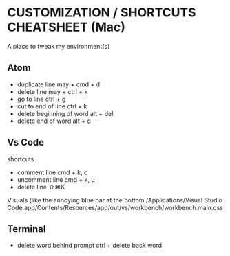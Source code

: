 # CUSTOMIZATION / SHORTCUTS CHEATSHEET (Mac)
A place to tweak my environment(s)

## Atom
- duplicate line
may + cmd + d
- delete line
may + ctrl + k
- go to line
ctrl + g
- cut to end of line
ctrl + k
- delete beginning of word
alt + del
- delete end of word
alt + d

## Vs Code
shortcuts
- comment line
cmd + k, c
- uncomment line
cmd + k, u
- delete line
⇧⌘K 

Visuals (like the annoying blue bar at the bottom
/Applications/Visual Studio Code.app/Contents/Resources/app/out/vs/workbench/workbench.main.css

## Terminal
- delete word behind prompt
ctrl + delete back word
